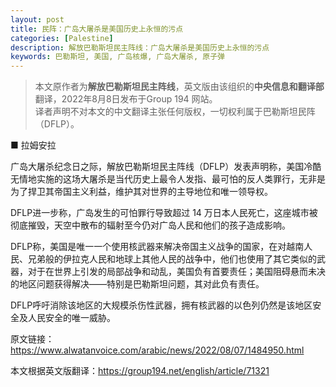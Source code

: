 ```yaml
---
layout: post
title: 民阵：广岛大屠杀是美国历史上永恒的污点
categories: [Palestine]
description: 解放巴勒斯坦民主阵线：广岛大屠杀是美国历史上永恒的污点
keywords: 巴勒斯坦, 美国, 广岛核爆, 广岛大屠杀, 原子弹
---
```


> 本文原作者为**解放巴勒斯坦民主阵线**，英文版由该组织的**中央信息和翻译部**翻译，2022年8月8日发布于Group 194 网站。  
> 译者声明不对本文的中文翻译主张任何版权，一切权利属于巴勒斯坦民阵（DFLP）。

■ 拉姆安拉

广岛大屠杀纪念日之际，解放巴勒斯坦民主阵线（DFLP）发表声明称，美国冷酷无情地实施的这场大屠杀是当代历史上最令人发指、最可怕的反人类罪行，无非是为了捍卫其帝国主义利益，维护其对世界的主导地位和唯一领导权。

DFLP进一步称，广岛发生的可怕罪行导致超过 14 万日本人民死亡，这座城市被彻底摧毁，天空中散布的辐射至今仍对广岛人民和他们的孩子造成影响。

DFLP称，美国是唯一一个使用核武器来解决帝国主义战争的国家，在对越南人民、兄弟般的伊拉克人民和地球上其他人民的战争中，他们也使用了其它类似的武器，对于在世界上引发的局部战争和动乱，美国负有首要责任；美国阻碍悬而未决的地区问题获得解决——特别是巴勒斯坦问题，其对此负有责任。

DFLP呼吁消除该地区的大规模杀伤性武器，拥有核武器的以色列仍然是该地区安全及人民安全的唯一威胁。

原文链接：https://www.alwatanvoice.com/arabic/news/2022/08/07/1484950.html

本文根据英文版翻译：https://group194.net/english/article/71321
